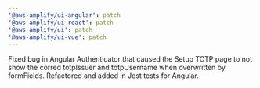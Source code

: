 ```yaml
---
'@aws-amplify/ui-angular': patch
'@aws-amplify/ui-react': patch
'@aws-amplify/ui': patch
'@aws-amplify/ui-vue': patch
---
```


Fixed bug in Angular Authenticator that caused the Setup TOTP page to not show the corred totpIssuer and totpUsername when overwritten by formFields. Refactored and added in Jest tests for Angular.
